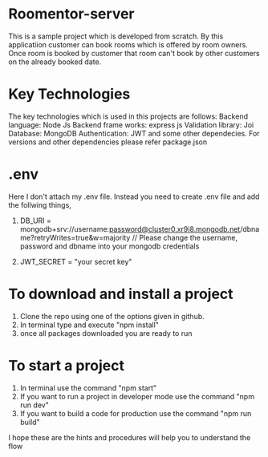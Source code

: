 # Roomentor-server

This is a sample project which is developed from scratch. By this applicatiion customer can book rooms which is offered by room owners. Once room is booked by customer that room can't book by other customers on the already booked date.

# Key Technologies

The key technologies which is used in this projects are follows:
Backend language: Node Js
Backend frame works: express js
Validation library: Joi
Database: MongoDB
Authentication: JWT
and some other dependecies. For versions and other dependencies please refer package.json

# .env

Here I don't attach my .env file. Instead you need to create .env file and add the follwing things,

1. DB_URI = mongodb+srv://username:password@cluster0.xr9i8.mongodb.net/dbname?retryWrites=true&w=majority // Please change the username, password and dbname into your mongodb credentials

2. JWT_SECRET = "your secret key"

# To download and install a project

1. Clone the repo using one of the options given in github.
2. In terminal type and execute "npm install"
3. once all packages downloaded you are ready to run

# To start a project

1. In terminal use the command "npm start"
2. If you want to run a project in developer mode use the command "npm run dev"
3. If you want to build a code for production use the command "npm run build"

I hope these are the hints and procedures will help you to understand the flow
